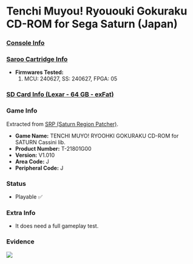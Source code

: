 # Tenchi Muyou! Ryououki Gokuraku CD-ROM for Sega Saturn (Japan)

### [Console Info](../../../../../Info/Consoles/VA13/README.md)

### [Saroo Cartridge Info](../../../../../Info/Cartridges/RetroGameParadiseStore/1.32F/README.md)

- <b>Firmwares Tested:</b>
  1. MCU: 240627, SS: 240627, FPGA: 05

### [SD Card Info (Lexar - 64 GB - exFat)](../../../../../Info/SdCards/Lexar/64GB/exfat/README.md)

### Game Info

Extracted from [SRP (Saturn Region Patcher)](https://segaxtreme.net/resources/saturn-region-patcher.81/download).

- <b>Game Name:</b> TENCHI MUYO! RYOOHKI GOKURAKU CD-ROM for SATURN Cassini lib.
- <b>Product Number:</b> T-21801G00
- <b>Version:</b> V1.010
- <b>Area Code:</b> J
- <b>Peripheral Code:</b> J

### Status

- Playable :white_check_mark:

### Extra Info

- It does need a full gameplay test.

### Evidence

[![](https://img.youtube.com/vi/TpjgIRbOwGA/0.jpg)](https://www.youtube.com/watch?v=TpjgIRbOwGA)
